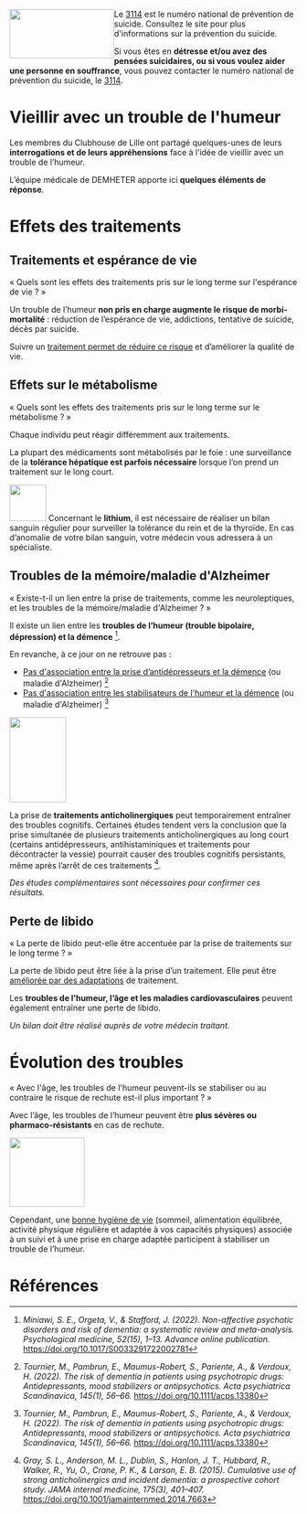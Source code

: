 <div class="tel_3114">
    <img src="{{ ASSET static/misc/3114.webp }}" width="183" height="86" style="float: left;" alt="" />
    <div>
        <p>Le <a href="https://3114.fr/">3114</a> est le numéro national de prévention de suicide. Consultez le site pour plus d'informations sur la prévention du suicide.
        <p>Si vous êtes en <b>détresse et/ou avez des pensées suicidaires, ou si vous voulez aider une personne en souffrance</b>, vous pouvez contacter le numéro national de prévention du suicide, le <a href="tel:3114">3114</a>.
    </div>
</div>

# Vieillir avec un trouble de l'humeur

Les membres du Clubhouse de Lille ont partagé quelques-unes de leurs **interrogations et de leurs appréhensions** face à l’idée de vieillir avec un trouble de l’humeur.

L’équipe médicale de DEMHETER apporte ici **quelques éléments de réponse**.

# Effets des traitements

## Traitements et espérance de vie

<div class="quotes">
    <div class="content">
        <img src="{{ ASSET static/clubhouse/question.png }}" alt="" />
        <div>« Quels sont les effets des traitements pris sur le long terme sur l'espérance de vie ? »</div>
    </div>
</div>

Un trouble de l’humeur **non pris en charge augmente le risque de morbi-mortalité** : réduction de l’espérance de vie, addictions, tentative de suicide, décès par suicide. 

Suivre un <u>traitement permet de réduire ce risque</u> et d’améliorer la qualité de vie.

## Effets sur le métabolisme

<div class="quotes">
    <div class="content">
        <img src="{{ ASSET static/clubhouse/question.png }}" alt="" />
        <div>« Quels sont les effets des traitements pris sur le long terme sur le métabolisme ? »</div>
    </div>
</div>

Chaque individu peut réagir différemment aux traitements. 

La plupart des médicaments sont métabolisés par le foie : une surveillance de la **tolérance hépatique est parfois nécessaire** lorsque l’on prend un traitement sur le long court.

<p>
    <img src="{{ ASSET static/clubhouse/lithium.png }}" class="inline" width="64" height="64" alt="" />
    Concernant le <b>lithium</b>, il est nécessaire de réaliser un bilan sanguin régulier pour surveiller la tolérance du rein et de la thyroïde. En cas d’anomalie de votre bilan sanguin, votre médecin vous adressera à un spécialiste.
</p>

## Troubles de la mémoire/maladie d'Alzheimer

<div class="quotes">
    <div class="content">
        <img src="{{ ASSET static/clubhouse/question.png }}" alt="" />
        <div>« Existe-t-il un lien entre la prise de traitements, comme les neuroleptiques, et les troubles de la mémoire/maladie d'Alzheimer ? »</div>
    </div>
</div>

Il existe un lien entre les **troubles de l’humeur (trouble bipolaire, dépression) et la démence** [^1].

En revanche, à ce jour on ne retrouve pas :

- <u>Pas d'association entre la prise d’antidépresseurs et la démence</u> (ou maladie d'Alzheimer) [^2]
- <u>Pas d'association entre les stabilisateurs de l'humeur et la démence</u> (ou maladie d'Alzheimer) [^2]

<img src="{{ ASSET static/clubhouse/people2.png }}" class="inline" width="99" height="149" alt="" />

La prise de **traitements anticholinergiques** peut temporairement entraîner des troubles cognitifs. Certaines études tendent vers la conclusion que la prise simultanée de plusieurs traitements anticholinergiques au long court (certains antidépresseurs, antihistaminiques et traitements pour décontracter la vessie) pourrait causer des troubles cognitifs persistants, même après l’arrêt de ces traitements [^3].

*Des études complémentaires sont nécessaires pour confirmer ces résultats.*

## Perte de libido

<div class="quotes">
    <div class="content">
        <img src="{{ ASSET static/clubhouse/question.png }}" alt="" />
        <div>« La perte de libido peut-elle être accentuée par la prise de traitements sur le long terme ? »</div>
    </div>
</div>

La perte de libido peut être liée à la prise d’un traitement. Elle peut être <u>améliorée par des adaptations</u> de traitement.

Les **troubles de l’humeur, l’âge et les maladies cardiovasculaires** peuvent également entraîner une perte de libido.

*Un bilan doit être réalisé auprès de votre médecin traitant.*

# Évolution des troubles

<div class="quotes">
    <div class="content">
        <img src="{{ ASSET static/clubhouse/question.png }}" alt="" />
        <div>« Avec l'âge, les troubles de l'humeur peuvent-ils se stabiliser ou au contraire le risque de rechute est-il plus important ? »</div>
    </div>
</div>

Avec l’âge, les troubles de l’humeur peuvent être **plus sévères ou pharmaco-résistants** en cas de rechute. 

<img src="{{ ASSET static/clubhouse/people3.png }}" class="inline right" width="131" height="121" alt="" />

Cependant, une <u>bonne hygiène de vie</u> (sommeil, alimentation équilibrée, activité physique régulière et adaptée à vos capacités physiques) associée à un suivi et à une prise en charge adaptée participent à stabiliser un trouble de l’humeur.

# Références

[^1]: *Miniawi, S. E., Orgeta, V., & Stafford, J. (2022). Non-affective psychotic disorders and risk of dementia: a systematic review and meta-analysis. Psychological medicine, 52(15), 1–13. Advance online publication.* https://doi.org/10.1017/S0033291722002781
[^2]: *Tournier, M., Pambrun, E., Maumus-Robert, S., Pariente, A., & Verdoux, H. (2022). The risk of dementia in patients using psychotropic drugs: Antidepressants, mood stabilizers or antipsychotics. Acta psychiatrica Scandinavica, 145(1), 56–66.* https://doi.org/10.1111/acps.13380
[^3]: *Gray, S. L., Anderson, M. L., Dublin, S., Hanlon, J. T., Hubbard, R., Walker, R., Yu, O., Crane, P. K., & Larson, E. B. (2015). Cumulative use of strong anticholinergics and incident dementia: a prospective cohort study. JAMA internal medicine, 175(3), 401–407.* https://doi.org/10.1001/jamainternmed.2014.7663
